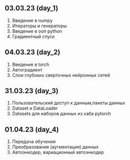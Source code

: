 ## 03.03.23 (day_1)

1. Введение в numpy
2. Итераторы и генераторы
3. Введение в ооп python
4. Градиентный спуск

## 04.03.23 (day_2)

1. Введение в torch
2. Автоградиент
3. Слои глубоких сверточных нейронных сетей

## 31.03.23 (day_3)

1. Пользовательский доступ к данным,пакеты данных
2. Dataset и DataLoader
3. Datasets для наборов данных из хаба pytorch

## 01.04.23 (day_4)

1. Передача обучения
2. Преобразования (аугментация) данных
3. Автоэнкодер, вариационный автоэнкодер
